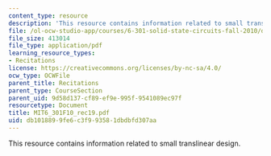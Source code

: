 ```yaml
---
content_type: resource
description: 'This resource contains information related to small translinear design. '
file: /ol-ocw-studio-app/courses/6-301-solid-state-circuits-fall-2010/db1018899fe6c3f993581dbdbfd307aa_MIT6_301F10_rec19.pdf
file_size: 413014
file_type: application/pdf
learning_resource_types:
- Recitations
license: https://creativecommons.org/licenses/by-nc-sa/4.0/
ocw_type: OCWFile
parent_title: Recitations
parent_type: CourseSection
parent_uid: 9d58d137-cf89-ef9e-995f-9541089ec97f
resourcetype: Document
title: MIT6_301F10_rec19.pdf
uid: db101889-9fe6-c3f9-9358-1dbdbfd307aa
---
```

This resource contains information related to small translinear design. 